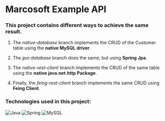 # Marcosoft Example API

### This project contains different ways to achieve the same result.

1. The *native-database* branch implements the CRUD of the Customer table using the **native MySQL driver**.

2. The *jpa-database* branch does the same, but using **Spring Jpa**.

3. The *native-rest-client* branch implements the CRUD of the same table using the **native java.net.http Package**.

4. Finally, the *feing-rest-client* branch implements the same CRUD using **Feing Client**.

### Technologies used in this project:

![Java](https://img.shields.io/badge/Java-ED8B00?style=flat-square&logo=openjdk&logoColor=white)
![Spring](https://img.shields.io/badge/-Spring-6DB33F?style=flat-square&logo=spring&logoColor=white)
![MySQL](https://img.shields.io/badge/-MySQL-4479A1?style=flat-square&logo=mysql&logoColor=white)